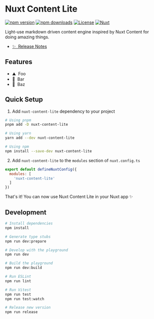<!--
Get your module up and running quickly.

Find and replace all on all files (CMD+SHIFT+F):
- Name: Nuxt Content Lite
- Package name: nuxt-content-lite
- Description: Light-use markdown driven content engine inspired by Nuxt Content
-->

# Nuxt Content Lite

[![npm version][npm-version-src]][npm-version-href]
[![npm downloads][npm-downloads-src]][npm-downloads-href]
[![License][license-src]][license-href]
[![Nuxt][nuxt-src]][nuxt-href]

Light-use markdown driven content engine inspired by Nuxt Content for doing amazing things.

- [✨ &nbsp;Release Notes](/CHANGELOG.md)
<!-- - [🏀 Online playground](https://stackblitz.com/github/your-org/nuxt-content-lite?file=playground%2Fapp.vue) -->
<!-- - [📖 &nbsp;Documentation](https://example.com) -->

## Features

<!-- Highlight some of the features your module provide here -->
- ⛰ &nbsp;Foo
- 🚠 &nbsp;Bar
- 🌲 &nbsp;Baz

## Quick Setup

1. Add `nuxt-content-lite` dependency to your project

```bash
# Using pnpm
pnpm add -D nuxt-content-lite

# Using yarn
yarn add --dev nuxt-content-lite

# Using npm
npm install --save-dev nuxt-content-lite
```

2. Add `nuxt-content-lite` to the `modules` section of `nuxt.config.ts`

```js
export default defineNuxtConfig({
  modules: [
    'nuxt-content-lite'
  ]
})
```

That's it! You can now use Nuxt Content Lite in your Nuxt app ✨

## Development

```bash
# Install dependencies
npm install

# Generate type stubs
npm run dev:prepare

# Develop with the playground
npm run dev

# Build the playground
npm run dev:build

# Run ESLint
npm run lint

# Run Vitest
npm run test
npm run test:watch

# Release new version
npm run release
```

<!-- Badges -->
[npm-version-src]: https://img.shields.io/npm/v/nuxt-content-lite/latest.svg?style=flat&colorA=18181B&colorB=28CF8D
[npm-version-href]: https://npmjs.com/package/nuxt-content-lite

[npm-downloads-src]: https://img.shields.io/npm/dm/nuxt-content-lite.svg?style=flat&colorA=18181B&colorB=28CF8D
[npm-downloads-href]: https://npmjs.com/package/nuxt-content-lite

[license-src]: https://img.shields.io/npm/l/nuxt-content-lite.svg?style=flat&colorA=18181B&colorB=28CF8D
[license-href]: https://npmjs.com/package/nuxt-content-lite

[nuxt-src]: https://img.shields.io/badge/Nuxt-18181B?logo=nuxt.js
[nuxt-href]: https://nuxt.com
